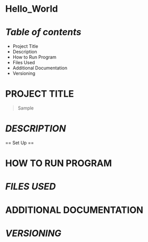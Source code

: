 # Hello_World
# *Table of contents*
- Project Title
- Description
- How to Run Program
- Files Used
- Additional Documentation
- Versioning
# PROJECT TITLE
>Sample
# *DESCRIPTION*
== Set Up ==
# HOW TO RUN PROGRAM
# *FILES USED*
# ADDITIONAL DOCUMENTATION
# *VERSIONING*
